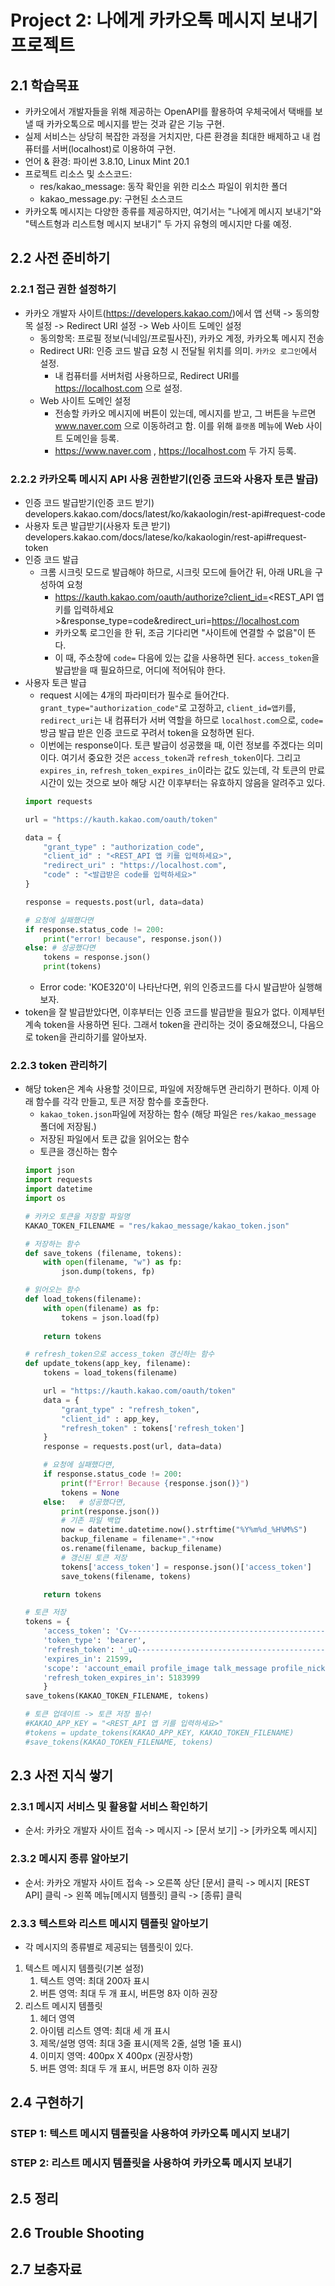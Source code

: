 # Project 2: 나에게 카카오톡 메시지 보내기 프로젝트 
## 2.1 학습목표
* 카카오에서 개발자들을 위해 제공하는 OpenAPI를 활용하여 우체국에서 택배를 보낼 때 카카오톡으로 메시지를 받는 것과 같은 기능 구현.
* 실제 서비스는 상당히 복잡한 과정을 거치지만, 다른 환경을 최대한 배제하고 내 컴퓨터를 서버(localhost)로 이용하여 구현.
* 언어 & 환경: 파이썬 3.8.10, Linux Mint 20.1
* 프로젝트 리소스 및 소스코드:
  * res/kakao_message: 동작 확인을 위한 리소스 파일이 위치한 폴더
  * kakao_message.py: 구현된 소스코드
* 카카오톡 메시지는 다양한 종류를 제공하지만, 여기서는 "나에게 메시지 보내기"와 "텍스트형과 리스트형 메시지 보내기" 두 가지 유형의 메시지만 다룰 예정.

## 2.2 사전 준비하기
### 2.2.1 접근 권한 설정하기
* 카카오 개발자 사이트(https://developers.kakao.com/)에서 앱 선택 -> 동의항목 설정 -> Redirect URI 설정 -> Web 사이트 도메인 설정
  * 동의항목: 프로필 정보(닉네임/프로필사진), 카카오 계정, 카카오톡 메시지 전송
  * Redirect URI: 인증 코드 발급 요청 시 전달될 위치를 의미. ```카카오 로그인```에서 설정.
    * 내 컴퓨터를 서버처럼 사용하므로, Redirect URI를 https://localhost.com 으로 설정.
  * Web 사이트 도메인 설정
    * 전송할 카카오 메시지에 버튼이 있는데, 메시지를 받고, 그 버튼을 누르면 www.naver.com 으로 이동하려고 함. 이를 위해 ```플랫폼``` 메뉴에 Web 사이트 도메인을 등록.
    * https://www.naver.com , https://localhost.com 두 가지 등록.

### 2.2.2 카카오톡 메시지 API 사용 권한받기(인증 코드와 사용자 토큰 발급)
* 인증 코드 발급받기(인증 코드 받기)   
  developers.kakao.com/docs/latest/ko/kakaologin/rest-api#request-code
* 사용자 토큰 발급받기(사용자 토큰 받기)   
  developers.kakao.com/docs/latese/ko/kakaologin/rest-api#request-token
* 인증 코드 발급
  * 크롬 시크릿 모드로 발급해야 하므로, 시크릿 모드에 들어간 뒤, 아래 URL을 구성하여 요청
    * https://kauth.kakao.com/oauth/authorize?client_id=<REST_API 앱 키를 입력하세요>&response_type=code&redirect_uri=https://localhost.com
    * 카카오톡 로그인을 한 뒤, 조금 기다리면 "사이트에 연결할 수 없음"이 뜬다.
    * 이 때, 주소창에 ```code=``` 다음에 있는 값을 사용하면 된다. ```access_token```을 발급받을 때 필요하므로, 어디에 적어둬야 한다.
* 사용자 토큰 발급
  * request 시에는 4개의 파라미터가 필수로 들어간다. ```grant_type="authorization_code"```로 고정하고, ```client_id=앱키```를, ```redirect_uri```는 내 컴퓨터가 서버 역할을 하므로 ```localhost.com```으로, ```code=``` 방금 발급 받은 인증 코드로 꾸려서 token을 요청하면 된다.
  * 이번에는 response이다. 토큰 발급이 성공했을 때, 이런 정보를 주겠다는 의미이다. 여기서 중요한 것은 ```access_token```과 ```refresh_token```이다. 그리고 ```expires_in```, ```refresh_token_expires_in```이라는 값도 있는데, 각 토큰의 만료 시간이 있는 것으로 보아 해당 시간 이후부터는 유효하지 않음을 알려주고 있다.
  ``` python
  import requests

  url = "https://kauth.kakao.com/oauth/token"

  data = {
      "grant_type" : "authorization_code",
      "client_id" : "<REST_API 앱 키를 입력하세요>",
      "redirect_uri" : "https://localhost.com",
      "code" : "<발급받은 code를 입력하세요>"
  }

  response = requests.post(url, data=data)

  # 요청에 실패했다면
  if response.status_code != 200:
      print("error! because", response.json())
  else: # 성공했다면
      tokens = response.json()
      print(tokens)
  ```
  * Error code: 'KOE320'이 나타난다면, 위의 인증코드를 다시 발급받아 실행해보자.
* token을 잘 발급받았다면, 이후부터는 인증 코드를 발급받을 필요가 없다. 이제부턴 계속 token을 사용하면 된다. 그래서 token을 관리하는 것이 중요해졌으니, 다음으로 token을 관리하기를 알아보자.


### 2.2.3 token 관리하기
* 해당 token은 계속 사용할 것이므로, 파일에 저장해두면 관리하기 편하다. 이제 아래 함수를 각각 만들고, 토큰 저장 함수를 호출한다.
  * ```kakao_token.json```파일에 저장하는 함수 (해당 파일은 ```res/kakao_message``` 폴더에 저장됨.)
  * 저장된 파일에서 토큰 값을 읽어오는 함수
  * 토큰을 갱신하는 함수
  ```python
  import json
  import requests
  import datetime
  import os

  # 카카오 토큰을 저장할 파일명
  KAKAO_TOKEN_FILENAME = "res/kakao_message/kakao_token.json"

  # 저장하는 함수
  def save_tokens (filename, tokens):
      with open(filename, "w") as fp:
          json.dump(tokens, fp)

  # 읽어오는 함수
  def load_tokens(filename):
      with open(filename) as fp:
          tokens = json.load(fp)
      
      return tokens

  # refresh_token으로 access_token 갱신하는 함수
  def update_tokens(app_key, filename):
      tokens = load_tokens(filename)

      url = "https://kauth.kakao.com/oauth/token"
      data = {
          "grant_type" : "refresh_token",
          "client_id" : app_key,
          "refresh_token" : tokens['refresh_token']
      }
      response = requests.post(url, data=data)

      # 요청에 실패했다면, 
      if response.status_code != 200:
          print(f"Error! Because {response.json()}")
          tokens = None
      else:   # 성공했다면,
          print(response.json())
          # 기존 파일 백업
          now = datetime.datetime.now().strftime("%Y%m%d_%H%M%S")
          backup_filename = filename+"."+now
          os.rename(filename, backup_filename)
          # 갱신된 토큰 저장
          tokens['access_token'] = response.json()['access_token']
          save_tokens(filename, tokens)

      return tokens

  # 토큰 저장
  tokens = {
      'access_token': 'Cv-----------------------------------------------------', 
      'token_type': 'bearer', 
      'refresh_token': '_uQ---------------------------------------------------', 
      'expires_in': 21599, 
      'scope': 'account_email profile_image talk_message profile_nickname', 
      'refresh_token_expires_in': 5183999
      }
  save_tokens(KAKAO_TOKEN_FILENAME, tokens)

  # 토큰 업데이트 -> 토큰 저장 필수!
  #KAKAO_APP_KEY = "<REST_API 앱 키를 입력하세요>"
  #tokens = update_tokens(KAKAO_APP_KEY, KAKAO_TOKEN_FILENAME)
  #save_tokens(KAKAO_TOKEN_FILENAME, tokens)
  ```


## 2.3 사전 지식 쌓기
### 2.3.1 메시지 서비스 및 활용할 서비스 확인하기
* 순서: 카카오 개발자 사이트 접속 -> 메시지 -> [문서 보기] -> [카카오톡 메시지] 
 ### 2.3.2 메시지 종류 알아보기
 * 순서: 카카오 개발자 사이트 접속 -> 오른쪽 상단 [문서] 클릭 -> 메시지 [REST API] 클릭 -> 왼쪽 메뉴[메시지 템플릿] 클릭 -> [종류] 클릭
### 2.3.3 텍스트와 리스트 메시지 템플릿 알아보기
* 각 메시지의 종류별로 제공되는 템플릿이 있다.
1. 텍스트 메시지 템플릿(기본 설정)
    1. 텍스트 영역: 최대 200자 표시
    2. 버튼 영역: 최대 두 개 표시, 버튼명 8자 이하 권장
2. 리스트 메시지 템플릿
    1. 헤더 영역
    2. 아이템 리스트 영역: 최대 세 개 표시
    3. 제목/설명 영역: 최대 3줄 표시(제목 2줄, 설명 1줄 표시)
    4. 이미지 영역: 400px X 400px (권장사항)
    5. 버튼 영역: 최대 두 개 표시, 버튼명 8자 이하 권장

## 2.4 구현하기
### STEP 1: 텍스트 메시지 템플릿을 사용하여 카카오톡 메시지 보내기

### STEP 2: 리스트 메시지 템플릿을 사용하여 카카오톡 메시지 보내기


## 2.5 정리


## 2.6 Trouble Shooting


## 2.7 보충자료


